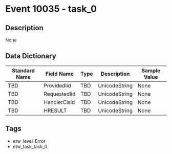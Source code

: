 # Event 10035 - task_0

## Description
None

## Data Dictionary
|Standard Name|Field Name|Type|Description|Sample Value|
|---|---|---|---|---|
|TBD|ProvidedIid|TBD|UnicodeString|None|None|
|TBD|RequestedIid|TBD|UnicodeString|None|None|
|TBD|HandlerClsid|TBD|UnicodeString|None|None|
|TBD|HRESULT|TBD|UnicodeString|None|None|

## Tags
* etw_level_Error
* etw_task_task_0